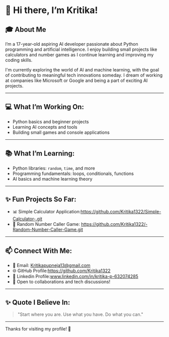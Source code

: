 # 👋 Hi there, I’m Kritika!

## 🎓 About Me
I’m a 17-year-old aspiring AI developer passionate about Python programming and artificial intelligence. I enjoy building small projects like calculators and number games as I continue learning and improving my coding skills.

I'm currently exploring the world of AI and machine learning, with the goal of contributing to meaningful tech innovations someday. I dream of working at companies like Microsoft or Google and being a part of exciting AI projects.

---

## 💻 What I’m Working On:
- Python basics and beginner projects  
- Learning AI concepts and tools  
- Building small games and console applications  

---

## 📚 What I’m Learning:
- Python libraries: `random`, `time`, and more  
- Programming fundamentals: loops, conditionals, functions  
- AI basics and machine learning theory  

---

## ✨ Fun Projects So Far:
- 📊 Simple Calculator Application:https://github.com/Kritika1322/Simple-Calculator-.git
- 🎲 Random Number Caller Game: https://github.com/Kritika1322/-Random-Number-Caller-Game.git

---

## 📫 Connect With Me:
- 📧 Email: Kritikapupneja13@gmail.com
- 🌐 GitHub Profile:https://github.com/Kritika1322
- 🔗 Linkedin Profile:www.linkedin.com/in/kritika-p-632074285
- 💬 Open to collaborations and tech discussions!

---

## ✨ Quote I Believe In:
> "Start where you are. Use what you have. Do what you can."

---

Thanks for visiting my profile! 🚀


<!---
Kritika1322/Kritika1322 is a ✨ special ✨ repository because its `README.md` (this file) appears on your GitHub profile.
You can click the Preview link to take a look at your changes.
--->
